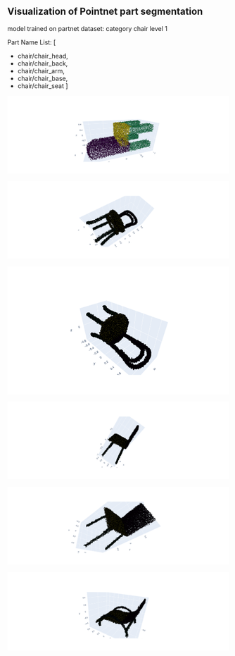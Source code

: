 ## Visualization of Pointnet part segmentation 

model trained on partnet dataset: category chair level 1 

Part Name List:  [
- chair/chair_head,
- chair/chair_back, 
- chair/chair_arm, 
- chair/chair_base,
- chair/chair_seat ]


![Screenshot](./newplot5.png)

![Screenshot](./photos/newplot1.png)

![Screenshot](./photos/newplot.png) 

![Screenshot](./photos/newplot2.png)

![Screenshot](./photos/newplot3.png)

![Screenshot](./photos/newplot4.png)

